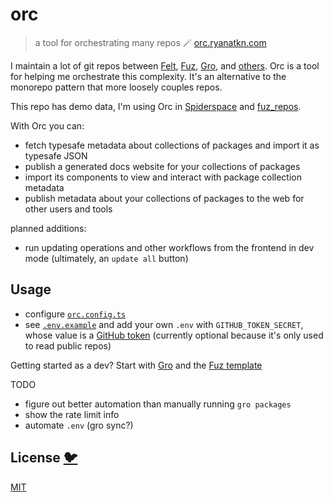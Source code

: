 # orc

> a tool for orchestrating many repos 🪄 [orc.ryanatkn.com](https://orc.ryanatkn.com/)

I maintain a lot of git repos between
[Felt](https://github.com/feltjs/felt), [Fuz](https://github.com/fuz-dev/fuz),
[Gro](https://github.com/grogarden/gro), and [others](https://github.com/ryanatkn).
Orc is a tool for helping me orchestrate this complexity.
It's an alternative to the monorepo pattern that more loosely couples repos.

This repo has demo data,
I'm using Orc in [Spiderspace](https://github.com/spiderspace/spiderspace)
and [fuz_repos](https://github.com/fuz-dev/fuz_repos).

With Orc you can:

- fetch typesafe metadata about collections of packages and import it as typesafe JSON
- publish a generated docs website for your collections of packages
- import its components to view and interact with package collection metadata
- publish metadata about your collections of packages to the web for other users and tools

planned additions:

- run updating operations and other workflows from the frontend in dev mode
  (ultimately, an `update all` button)

## Usage

- configure [`orc.config.ts`](/orc.config.ts)
- see [`.env.example`](/.env.example) and add your own `.env` with `GITHUB_TOKEN_SECRET`,
  whose value is a [GitHub token](https://github.com/settings/tokens)
  (currently optional because it's only used to read public repos)

Getting started as a dev? Start with [Gro](https://github.com/grogarden/gro)
and the [Fuz template](https://github.com/fuz-dev/fuz_template)

TODO

- figure out better automation than manually running `gro packages`
- show the rate limit info
- automate `.env` (gro sync?)

## License [🐦](https://wikipedia.org/wiki/Free_and_open-source_software)

[MIT](LICENSE)
